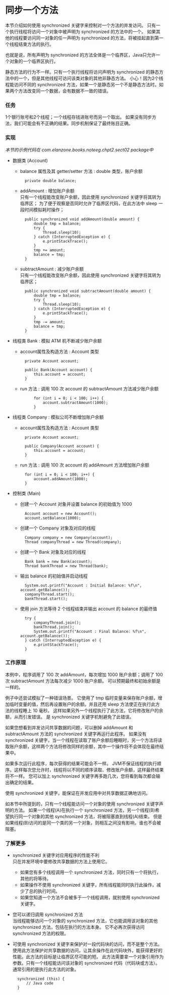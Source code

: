 同步一个方法
====

本节介绍如何使用 synchronized 关键字来控制对一个方法的并发访问。
只有一个执行线程将访问一个对象中被声明为 synchronized 的方法中的一个。
如果其他的线程要访问同一对象的任一声明为 synchronized 的方法，将被挂起直到第一个线程结束方法的执行。

也就是说，所有声明为 synchronized 的方法全体是一个临界区，Java只允许一个对象的一个临界区执行。

静态方法的行为不一样。只有一个执行线程将访问声明为 synchronized 的静态方法中的一个，但是其他线程可访问该类对象的其他非静态方法。
小心！因为2个线程能访问不同的 synchronized 方法，如果一个是静态另一个不是静态方法时。如果两个方法改变同一个数据，会有数据不一致的错误。


### 任务

1个银行账号和2个线程；一个线程存钱进账号而另一个取出。
如果没有同步方法，我们可能会有不正确的结果。同步机制保证了最终账目正确。


### 实现

*本节的示例代码在 com.elanzone.books.noteeg.chpt2.sect02 package中*

* 数据类 (Account)

    * balance 属性及其 getter/setter 方法 : double 类型，账户余额

            private double balance;

    * addAmount : 增加账户余额
        <br/>
        只有一个线程能改变账户余额，因此使用 synchronized 关键字将其转为临界区；
        为了便于观察是否同时允许了临界区代码，在此方法中 sleep 一段时间模拟耗时操作；

            public synchronized void addAmount(double amount) {
                double tmp = balance;
                try {
                    Thread.sleep(10);
                } catch (InterruptedException e) {
                    e.printStackTrace();
                }
                tmp += amount;
                balance = tmp;
            }

    * subtractAmount : 减少账户余额
        <br/>
        只有一个线程能改变账户余额，因此使用 synchronized 关键字将其转为临界区；

            public synchronized void subtractAmount(double amount) {
                double tmp = balance;
                try {
                    Thread.sleep(10);
                } catch (InterruptedException e) {
                    e.printStackTrace();
                }
                tmp -= amount;
                balance = tmp;
            }

* 线程类 Bank : 模拟 ATM 机不断减少账户余额

    * account属性及构造方法 : Account 类型

            private Account account;

            public Bank(Account account) {
                this.account = account;
            }

    * run 方法 : 调用 100 次 account 的 subtractAmount 方法减少账户余额

                for (int i = 0; i < 100; i++) {
                    account.subtractAmount(1000);
                }

* 线程类 Company : 模拟公司不断增加账户余额

    * account属性及构造方法 : Account 类型

            private Account account;

            public Company(Account account) {
                this.account = account;
            }

    * run 方法 : 调用 100 次 account 的 addAmount 方法增加账户余额

            for (int i = 0; i < 100; i++) {
                account.addAmount(1000);
            }

* 控制类 (Main)

    * 创建一个 Account 对象并设置 balance 的初始值为 1000

            Account account = new Account();
            account.setBalance(1000);

    * 创建一个 Company 对象及对应的线程

            Company company = new Company(account);
            Thread companyThread = new Thread(company);

    * 创建一个 Bank 对象及对应的线程

            Bank bank = new Bank(account);
            Thread bankThread = new Thread(bank);

    * 输出 balance 的初始值并启动线程

            System.out.printf("Account : Initial Balance: %f\n", account.getBalance());
            companyThread.start();
            bankThread.start();

    * 使用 join 方法等待 2 个线程结束并输出 account 的 balance 的最终值

            try {
                companyThread.join();
                bankThread.join();
                System.out.printf("Account : Final Balance: %f\n", account.getBalance());
            } catch (InterruptedException e) {
                e.printStackTrace();
            }


### 工作原理

本例中，程序调用了 100 次 addAmount，每次增加 1000 账户余额；调用了 100 次 subtractAmount 方法每次减少 1000 账户余额。
可以预期最终和初始余额是一样的。

例子中还尝试模拟了一种错误场景。
它使用了 tmp 临时变量来保存账户余额，增加临时变量的值，然后再设置账户的余额。并且还用 sleep 方法使正在执行此方法的线程睡上 10 毫秒。
这样如果另外一个线程执行了此方法，它将修改账户的余额，从而引发错误。
是 synchronized 关键字机制避免了此错误。

如果您想看到并发访问共享数据的问题，可以删掉 addAmount 和 subtractAmount 方法的 synchronized 关键字再运行此程序。
如果没有 synchronized 关键字，当一个线程在读取了账户余额后睡眠时，另一个方法将读取账户余额，这样两个方法将修改同样的余额，其中一个操作将不会体现在最终结果中。

如果多次运行此程序，每次获得的结果可能会不一样。
JVM不保证线程的执行顺序。这样每次您允许时，线程将以不同的顺序读取、修改账户余额，这样最终结果将不一样。
您可以加上 synchronized 关键字再多跑几次，您将看到每次都会输出确定的结果。

使用 synchronized 关键字，能保证在并发应用中对共享数据正确地访问。

如本节中所提到的，只有一个线程能访问一个对象的使用 synchronized 关键字声明的方法。
如果一个线程(A)在执行一个 synchronized 方法，另一个线程(B)希望执行同一个对象的其他 synchronized 方法，将被阻塞直到线程(A)结束。
但是如果线程(B)访问的是同一个类的另一个对象，则相互之间没有影响，谁也不会被阻塞。



### 了解更多

* synchronized 关键字对应用程序的性能不利
    <br/>
    只在并发环境中要修改共享数据的方法上使用它。
    * 如果您有多个线程调用一个 synchronized 方法，同时只有一个将执行，其他的将等待。
    * 如果操作不使用 synchronized 关键字，所有线程能同时执行此操作，减少了总的执行时间。
    * 如果您知道一个方法不会被多于一个线程调用，就别使用 synchronized 关键字。

* 您可以递归调用 synchronized 方法
    <br/>
    当线程能够访问一个对象的 synchronized 方法，它也能调用该对象的其他 synchronized 方法，包括在执行的方法本身。
    它不必再次获得访问 synchronized 方法的权限。

* 可使用 synchronized 关键字来保护对一段代码块的访问，而不是整个方法。
    <br/>
    使用此方法保护对共享数据的访问，让其余操作在此代码块外，能获得更好的性能。此方法的目标是让临界区尽可能的短。
    此方法需要拿一个对象引用作为参数。只有一个线程能访问该对象的 synchronized 代码（代码块或方法）。通常引用的是执行此方法的对象。

        synchronized (this) {
            // Java code
        }



